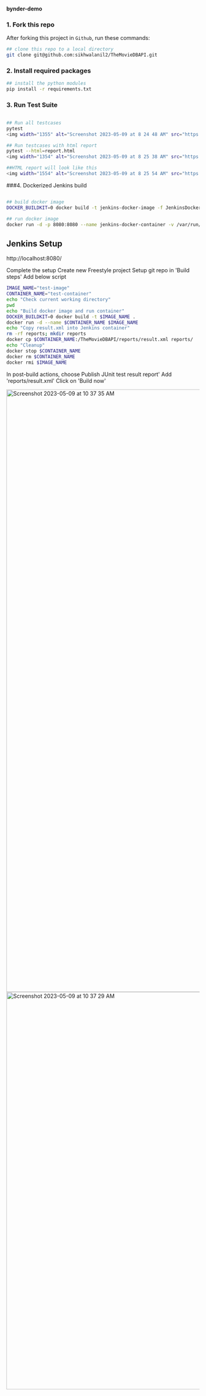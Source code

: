 #### bynder-demo

### 1. Fork this repo

After forking this project in `Github`, run these commands:

```bash
## clone this repo to a local directory
git clone git@github.com:sikhwalanil2/TheMovieDBAPI.git

```

### 2. Install required packages
```bash
## install the python modules
pip install -r requirements.txt

```
### 3. Run Test Suite

```bash

## Run all testcases
pytest
<img width="1355" alt="Screenshot 2023-05-09 at 8 24 48 AM" src="https://user-images.githubusercontent.com/31472941/236984303-8f273a22-4e74-453a-8762-597e2ad69aeb.png">

## Run testcases with html report
pytest --html=report.html 
<img width="1354" alt="Screenshot 2023-05-09 at 8 25 38 AM" src="https://user-images.githubusercontent.com/31472941/236984245-24b8a197-82ed-4863-9d52-3dbd6935b365.png">

##HTML report will look like this
<img width="1554" alt="Screenshot 2023-05-09 at 8 25 54 AM" src="https://user-images.githubusercontent.com/31472941/236984556-7d9818cf-8dbc-4125-aced-b391112f42b3.png">
```

###4. Dockerized Jenkins build
```bash

## build docker image
DOCKER_BUILDKIT=0 docker build -t jenkins-docker-image -f JenkinsDockerfile .

## run docker image
docker run -d -p 8080:8080 --name jenkins-docker-container -v /var/run/docker.sock:/var/run/docker.sock jenkins-docker-image

```
## Jenkins Setup

http://localhost:8080/

Complete the setup
Create new Freestyle project
Setup git repo 
in 'Build steps'
Add below script
```bash
IMAGE_NAME="test-image"
CONTAINER_NAME="test-container"
echo "Check current working directory"
pwd
echo "Build docker image and run container"
DOCKER_BUILDKIT=0 docker build -t $IMAGE_NAME .
docker run -d --name $CONTAINER_NAME $IMAGE_NAME
echo "Copy result.xml into Jenkins container"
rm -rf reports; mkdir reports
docker cp $CONTAINER_NAME:/TheMovieDBAPI/reports/result.xml reports/
echo "Cleanup"
docker stop $CONTAINER_NAME
docker rm $CONTAINER_NAME
docker rmi $IMAGE_NAME
```

In post-build actions, 
choose Publish JUnit test result report'
Add 'reports/result.xml' 
Click on 'Build now'

<img width="1569" alt="Screenshot 2023-05-09 at 10 37 35 AM" src="https://user-images.githubusercontent.com/31472941/236999205-13e8a1dc-7a51-48f0-b8de-cb47673d7c50.png">

<img width="1035" alt="Screenshot 2023-05-09 at 10 37 29 AM" src="https://user-images.githubusercontent.com/31472941/236999236-3c440840-9ea0-4890-a716-f16e685c3efc.png">


